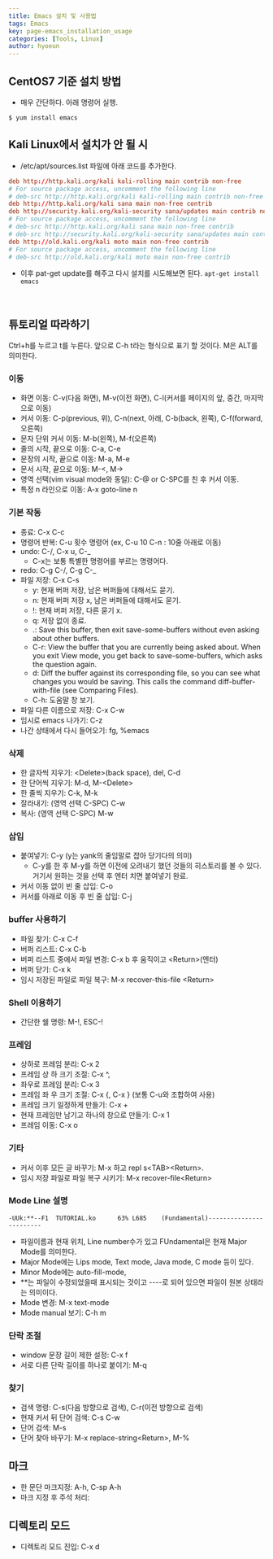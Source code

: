 ```yaml
---
title: Emacs 설치 및 사용법
tags: Emacs
key: page-emacs_installation_usage
categories: [Tools, Linux]
author: hyoeun
---
```


## CentOS7 기준 설치 방법
* 매우 간단하다. 아래 명령어 실행.
```console
$ yum install emacs
```

## Kali Linux에서 설치가 안 될 시
* /etc/apt/sources.list 파일에 아래 코드를 추가한다.
```conf
deb http://http.kali.org/kali kali-rolling main contrib non-free
# For source package access, uncomment the following line
# deb-src http://http.kali.org/kali kali-rolling main contrib non-free
deb http://http.kali.org/kali sana main non-free contrib
deb http://security.kali.org/kali-security sana/updates main contrib non-free
# For source package access, uncomment the following line
# deb-src http://http.kali.org/kali sana main non-free contrib
# deb-src http://security.kali.org/kali-security sana/updates main contrib non-free
deb http://old.kali.org/kali moto main non-free contrib
# For source package access, uncomment the following line
# deb-src http://old.kali.org/kali moto main non-free contrib
```
* 이후 pat-get update를 해주고 다시 설치를 시도해보면 된다. ```apt-get install emacs```

<br>

## 튜토리얼 따라하기
Ctrl+h를 누르고 t를 누른다. 앞으로 C-h t라는 형식으로 표기 할 것이다.
M은 ALT를 의미한다.

### 이동
* 화면 이동: C-v(다음 화면), M-v(이전 화면), C-l(커서를 페이지의 앞, 중간, 마지막으로 이동)
* 커서 이동: C-p(previous, 위), C-n(next, 아래, C-b(back, 왼쪽), C-f(forward, 오른쪽)
* 문자 단위 커서 이동: M-b(왼쪽), M-f(오른쪽)
* 줄의 시작, 끝으로 이동: C-a, C-e
* 문장의 시작, 끝으로 이동: M-a, M-e
* 문서 시작, 끝으로 이동: M-<, M->
* 영역 선택(vim visual mode와 동일): C-@ or C-SPC를 친 후 커서 이동.
* 특정 n 라인으로 이동: A-x goto-line n

### 기본 작동
* 종료: C-x C-c
* 명령어 반복: C-u 횟수 명령어 (ex, C-u 10 C-n : 10줄 아래로 이동)
* undo: C-/, C-x u, C-_
  * C-x는 보통 특별한 명령어를 부르는 명령어다.
* redo: C-g C-/, C-g C-_
* 파일 저장: C-x C-s
  * y: 현재 버퍼 저장, 남은 버퍼들에 대해서도 묻기. 
  * n: 현재 버퍼 저장 x, 남은 버퍼들에 대해서도 묻기.
  * !: 현재 버퍼 저장, 다른 묻기 x. 
  * q: 저장 없이 종료. 
  * .: Save this buffer, then exit save-some-buffers without even asking about other buffers. 
  * C-r: View the buffer that you are currently being asked about. When you exit View mode, you get back to save-some-buffers, which asks the question again. 
  * d: Diff the buffer against its corresponding file, so you can see what changes you would be saving. This calls the command diff-buffer-with-file (see Comparing Files). 
  * C-h: 도움말 창 보기.
* 파일 다른 이름으로 저장: C-x C-w
* 임시로 emacs 나가기: C-z
* 나간 상태에서 다시 들어오기: fg, %emacs

### 삭제

* 한 글자씩 지우기: \<Delete\>(back space), del, C-d
* 한 단어씩 지우기: M-d, M-\<Delete\>
* 한 줄씩 지우기: C-k, M-k
* 잘라내기: (영역 선택 C-SPC) C-w
* 복사: (영역 선택 C-SPC) M-w

### 삽입

* 붙여넣기: C-y (y는 yank의 줄임말로 잡아 당기다의 의미)
  * C-y를 한 후 M-y를 하면 이전에 오려내기 했던 것들의 히스토리를 볼 수 있다. 거기서 원하는 것을 선택 후 엔터 치면 붙여넣기 완료.
* 커서 이동 없이 빈 줄 삽입: C-o
* 커서를 아래로 이동 후 빈 줄 삽입: C-j

### buffer 사용하기

* 파일 찾기: C-x C-f
* 버퍼 리스트: C-x C-b
* 버퍼 리스트 중에서 파일 변경: C-x b 후 움직이고 \<Return\>(엔터)
* 버퍼 닫기: C-x k
* 임시 저장된 파일로 파일 복구: M-x recover-this-file \<Return\>

### Shell 이용하기

* 간단한 쉘 명령: M-!, ESC-!

### 프레임

* 상하로 프레임 분리: C-x 2
* 프레임 상 하 크기 조절: C-x ^, 
* 좌우로 프레임 분리: C-x 3
* 프레임 좌 우 크기 조절: C-x \{, C-x \} (보통 C-u와 조합하여 사용)
* 프레임 크기 일정하게 만들기: C-x +
* 현재 프레임만 남기고 하나의 창으로 만들기: C-x 1
* 프레임 이동: C-x o

### 기타

* 커서 이후 모든 글 바꾸기: M-x 하고 repl s\<TAB\>\<Return\>.
* 임시 저장 파일로 파일 복구 시키기: M-x recover-file\<Return\>

### Mode Line 설명

```-UUk:**--F1  TUTORIAL.ko      63% L685    (Fundamental)------------------------```

* 파일이름과 현재 위치, Line number수가 있고 FUndamental은 현재 Major Mode를 의미한다.
* Major Mode에는 Lips mode, Text mode, Java mode, C mode 등이 있다.
* Minor Mode에는 auto-fill-mode,  
* **는 파일이 수정되었을때 표시되는 것이고 ----로 되어 있으면 파일이 원본 상태라는 의미이다.
* Mode 변경: M-x text-mode<Return>
* Mode manual 보기: C-h m

### 단락 조절

* window 문장 길이 제한 설정: C-x f
* 서로 다른 단락 길이를 하나로 붙이기: M-q

### 찾기

* 검색 명령: C-s(다음 방향으로 검색), C-r(이전 방향으로 검색)
* 현재 커서 뒤 단어 검색: C-s C-w
* 단어 검색: M-s
* 단어 찾아 바꾸기: M-x replace-string\<Return>, M-% 

## 마크

* 한 문단 마크지정: A-h, C-sp A-h
* 마크 지정 후 주석 처리: 

## 디렉토리 모드

* 디렉토리 모드 진입: C-x d
